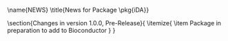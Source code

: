 \name{NEWS}
\title{News for Package \pkg{iDA}}

\section{Changes in version 1.0.0, Pre-Release}{
  \itemize{
    \item Package in preparation to add to Bioconductor
  }
}